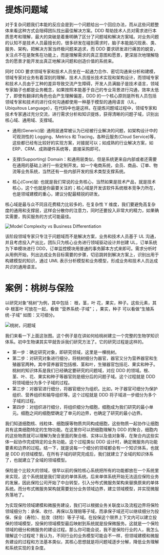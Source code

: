 # 提炼问题域

对于复杂问题我们本能的反应会是到一个问题给出一个回应办法，而从这些问题整体来看这种方式会阻碍团队找出最佳解决方案。DDD 帮助技术人员对需求进行本质思考和理解，最大的突破是着重明确了区分了问题域和解决方案域。对业务问题的认知不是技术人员最擅长的，很多研发在碰到需求时，脑子本能就闪现表、类、服务、架构，把解决方案当终极问题来追求，而 DDD 要求研发进行痛苦的蜕变，关注点不在是聚焦在功能上，而是理解需求的真正意图和愿景，更深层次地理解隐含的愿景才能开发出真正地解决问题和创造价值的系统来。

同时 DDD 要求领域专家和技术人员坐在一起通力合作、密切沟通来分析和建模，领域专家对业务有着深刻的理解，技术人员擅长技术实现和架构设计，而领域专家和技术人员由于工种的差异导致交流产生障碍，开发人员满脑子是技术语言，领域专家脑子也都是业务概念，如果按照本能基于自己的专业背景进行沟通，效率太低了，即使有翻译的角色也会产生理解偏差，DDD 的一个核心原则是所有人员包括领域专家和技术的进行任何沟通都使用一种基于模型的通用语言（UL，Ubiquitous Language），在代码中也是这样。在提炼问题域过程中，领域专家和技术专家通过充分交流，进行需求分析和知识提炼，获得清晰的问题子域，识别出核心域、通用域、支撑域。

- 通用(Generic)层: 通用层通常被认为已经被行业解决的问题，如架构设计中的可观测性的 Logging、Metrics 和 Tracing，各种云服务(Cloud Service)等，这些都已经有比较好的实现方案，对接就可以；如成熟的行业解决方案，如 ERP、CRM、成熟硬件系统等，直接采购即可。

- 支撑(Supporting) Domain：和通用层类似，但是系统更来自内部或者还需要在通用的基础上进行一些定制开发。如一个电商系统，会员、商品、订单、物流等业务系统，当然还有一些内部开发的技术类型支撑系统。

- 核心(Core)层: 也就是我们常说的业务核心，当然如果是技术产品，就是技术核心，这个也就是你最要关注的；核心域是开发该软件系统根本竞争力所在，也是领域建模的重心，建议分配最精锐的研发。

核心域是最与众不同且花费精力比较多的，在复杂性 Y 维度，我们要避免高复杂度的通用和支撑层，这样会分散你的注意力，同时还要投入非常大的精力，如果确实需要，购买服务的方式可能最佳。

![Model Complexity vs Business Differentiation](https://s1.ax1x.com/2020/09/13/w0LIdf.png)

该阶段领域专家只专注于问题域而不是解决方案，业务和技术人员基于 UL 沟通，并且考虑投入产出比，团队只为核心业务进行领域驱动设计并创建 UL，订单系统为下单模块进行 DDD，订单监控模块用普通的事务脚本方式来即可。需求分析时从用例开始，列出达成业务目标需要的步骤，切忌跳转到解决方案上，识别出用于构建模型的知识，通过 UML 表示分析模型和业务模型，形成业务和技术人员达成共识的通用语言。

# 案例：桃树与保险

以研究对象“桃树”为例，其中包括： 根，茎，叶 花，果实，种子。这些元素，其中 根茎叶 可放在一起，看做 “营养系统-子域”；，果实，种子 可以看做“生殖系统-子域” 如图：又可细分。

![桃树，问题域](https://s3.ax1x.com/2021/02/05/y8C9TH.md.png)

我们来看一下上面这张图。这个例子是在讲如何给桃树建立一个完整的生物学知识体系。初中生物课其实早就告诉我们研究方法了。它的研究过程是这样的。

- 第一步：确定研究对象，即研究领域，这里是一棵桃树。
- 第二步：对研究对象进行细分，将桃树细分为器官，器官又分为营养器官和生殖器官两种。其中营养器官包括根、茎和叶，生殖器官包括花、果实和种子。桃树的知识体系是我们已经确定要研究的问题域，对应 DDD 的领域。根、茎、叶、花、果实和种子等器官则是细分后的问题子域。这个过程就是 DDD 将领域细分为多个子域的过程。
- 第三步：对器官进行细分，将器官细分为组织。比如，叶子器官可细分为保护组织、营养组织和输导组织等。这个过程就是 DDD 将子域进一步细分为多个子域的过程。
- 第四步：对组织进行细分，将组织细分为细胞，细胞成为我们研究的最小单元。细胞之间的细胞壁确定了单元的边界，也确定了研究的最小边界。

我们知道细胞核、线粒体、细胞膜等物质共同构成细胞，这些物质一起协作让细胞具有这类细胞特定的生物功能。在这里你可以把细胞理解为 DDD 的聚合，细胞内的这些物质就可以理解为聚合里面的聚合根、实体以及值对象等，在聚合内这些实体一起协作完成特定的业务功能。这个过程类似 DDD 设计时，确定微服务内功能要素和边界的过程。结一下，就是说每一个细分的领域都会有一个知识体系，也就是 DDD 的领域模型。在所有子域的研究完成后，我们就建立了全域的知识体系了，也就建立了全域的领域模型。

保险是个比较大的领域，很早以前的保险核心系统把所有的功能都放在一个系统里来实现，这个系统就是我们常说的单体系统。后来单体系统开始无法适应保险业务的发展，因此保险公司开始了中台转型，引入分布式微服务架构来替换原来的单体系统。而分布式微服务架构就需要划分业务领域边界，建立领域模型，并实现微服务落地了。

为实现保险领域建模和微服务建设，我们可以根据业务关联度以及流程边界将保险领域细分为：承保、收付、再保以及理赔等子域，而承保子域还可以继续细分为投保、保全（寿险）、批改（财险）等子子域。在投保这个限界上下文内可以建立投保的领域模型，投保的领域模型最后映射到系统就是投保微服务。这就是一个保险领域的细分和微服务的建设过程。那么你可能会说，我不是保险行业的人，我怎么理解这个过程呢？我认为，不同行业的业务模型可能会不一样，但领域建模和微服务建设的过程和方法基本类似，其核心思想就是将问题域逐步分解，降低业务理解和系统实现的复杂度。

